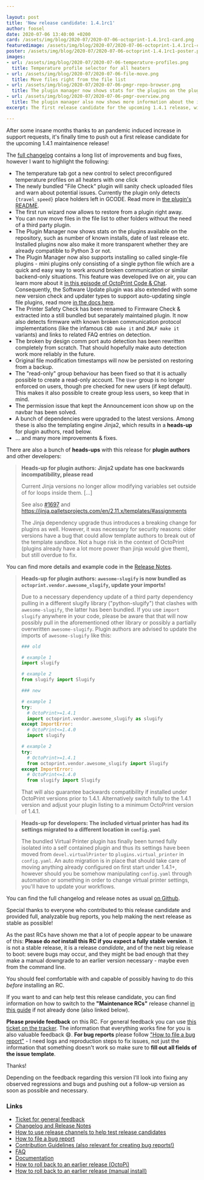 ```yaml
---

layout: post
title: 'New release candidate: 1.4.1rc1'
author: foosel
date: 2020-07-06 13:40:00 +0200
card: /assets/img/blog/2020-07/2020-07-06-octoprint-1.4.1rc1-card.png
featuredimage: /assets/img/blog/2020-07/2020-07-06-octoprint-1.4.1rc1-card.png
poster: /assets/img/blog/2020-07/2020-07-06-octoprint-1.4.1rc1-poster.png
images:
- url: /assets/img/blog/2020-07/2020-07-06-temperature-profiles.png
  title: Temperature profile selector for all heaters
- url: /assets/img/blog/2020-07/2020-07-06-file-move.png
  title: Move files right from the file list
- url: /assets/img/blog/2020-07/2020-07-06-pmgr-repo-browser.png
  title: The plugin manager now shows stats for the plugins on the plugin repository and allows to install single file plugins
- url: /assets/img/blog/2020-07/2020-07-06-pmgr-overview.png
  title: The plugin manager also now shows more information about the installed plugins, including their Python compatibility
excerpt: The first release candidate for the upcoming 1.4.1 release, with improvements and fixes!

---
```


After some insane months thanks to an pandemic induced increase in support requests, it's finally time
to push out a first release candidate for the upcoming 1.4.1 maintainence release!

The [full changelog](https://github.com/OctoPrint/OctoPrint/releases/tag/1.4.1rc1) contains a long list of improvements and bug fixes, however I want to highlight
the following:

  * The temperature tab got a new control to select preconfigured temperature profiles on all heaters with one click
  * The newly bundled "File Check" plugin will sanity check uploaded files and warn about potential issues. Currently the plugin only detects `{travel_speed}` place holders left in GCODE. Read more in [the plugin's README](https://github.com/OctoPrint/OctoPrint-FileCheck/blob/master/README.md).
  * The first run wizard now allows to restore from a plugin right away.
  * You can now move files in the file list to other folders without the need of a third party plugin.
  * The Plugin Manager now shows stats on the plugins available on the repository, such as number of known installs, date of last release etc. Installed plugins now also make it more transparent whether they are already compatible to Python 3 or not.
  * The Plugin Manager now also supports installing so called single-file plugins - mini plugins only consisting of a single python file which are a quick and easy way to work around broken communication or similar backend-only situations. This feature was developed live on air, you can learn more about it [in this episode of OctoPrint Code & Chat](https://www.youtube.com/watch?v=59xEaUwWU30). Consequently, the Software Update plugin was also extended with some new version check and updater types to support auto-updating single file plugins, read more [in the docs here](https://docs.octoprint.org/en/maintenance/bundledplugins/softwareupdate.html).
  * The Printer Safety Check has been renamed to Firmware Check & extracted into a still bundled but separately maintained plugin. It now also detects firmware with known broken communication protocol implementations (like the infamous `CBD make it` and `ZWLF make it` variants) and links to related FAQ entries on detection.
  * The broken by design comm port auto detection has been rewritten completely from scratch. That should hopefully make auto detection work more reliably in the future.
  * Original file modification timestamps will now be persisted on restoring from a backup.
  * The "read-only" group behaviour has been fixed so that it is actually possible to create a read-only account. The `User` group is no longer enforced on users, though pre checked for new users (if kept default). This makes it also possible to create group less users, so keep that in mind.
  * The permission issue that kept the Announcement icon show up on the navbar has been solved.
  * A bunch of dependencies were upgraded to the latest versions. Among these is also the templating engine Jinja2, which results in a **heads-up** for plugin authors, read below.
  * ... and many more improvements & fixes.

There are also a bunch of **heads-ups** with this release for **plugin authors** and other developers:

> **Heads-up for plugin authors: Jinja2 update has one backwards incompatibility, please read**
> 
> Current Jinja versions no longer allow modifying variables set outside of for loops inside them. [...]
> 
> See also [#1697](https://github.com/OctoPrint/OctoPrint/issues/1697) and https://jinja.palletsprojects.com/en/2.11.x/templates/#assignments
> 
> The Jinja dependency upgrade thus introduces a breaking change for plugins as well. However, it was necessary for security reasons: older versions have a bug that could allow template authors to break out of the template sandbox. Not a huge risk in the context of OctoPrint (plugins already have a lot more power than jinja would give them), but still overdue to fix.

You can find more details and example code in the [Release Notes](https://github.com/OctoPrint/OctoPrint/releases/tag/1.4.1rc1).

> **Heads-up for plugin authors: `awesome-slugify` is now bundled as `octoprint.vendor.awesome_slugify`, update your imports!**
> 
> Due to a necessary dependency update of a third party dependency pulling in a different slugify library ("python-slugify") that clashes with `awesome-slugify`, the latter has been bundled. If you use `import slugify` anywhere in your code, please be aware that that will now possibly pull in the aforementioned other library or possibly a partially overwritten `awesome-slugify`. Plugin authors are advised to update the imports of `awesome-slugify` like this:
> 
> ``` python
> ### old
> 
> # example 1
> import slugify
> 
> # example 2
> from slugify import Slugify
> 
> ### new
> 
> # example 1
> try:
>   # OctoPrint>=1.4.1
>   import octoprint.vendor.awesome_slugify as slugify 
> except ImportError:
>   # OctoPrint<=1.4.0
>   import slugify
> 
> # example 2
> try:
>   # OctoPrint>=1.4.1
>   from octoprint.vendor.awesome_slugify import Slugify
> except ImportError:
>   # OctoPrint<=1.4.0
>   from slugify import Slugify
> ```
> 
> That will also guarantee backwards compatibility if installed under OctoPrint versions prior to 1.4.1. Alternatively switch fully to the 1.4.1 version and adjust your plugin listing to a minimum OctoPrint version of 1.4.1.

> **Heads-up for developers: The included virtual printer has had its settings migrated to a different location in `config.yaml`**
> 
> The bundled Virtual Printer plugin has finally been turned fully isolated into a self contained plugin and thus its settings have been moved from `devel.virtualPrinter` to `plugins.virtual_printer` in `config.yaml`. An auto migration is in place that should take care of moving anything already configured on first start under 1.4.1+, however should you be somehow manipulating `config.yaml` through automation or something in order to change virtual printer settings, you'll have to update your workflows.

You can find the full changelog and release notes as usual [on Github](https://github.com/OctoPrint/OctoPrint/releases/tag/1.4.1rc1).

Special thanks to everyone who contributed to this release candidate and provided full, analyzable bug reports, you help
making the next release as stable as possible!

As the past RCs have shown me that a lot of people appear to be unaware of this: **Please do *not* install this RC if you 
expect a fully stable version**. It is not a stable release, it is a release *candidate*, and of the next big release
to boot: severe bugs may occur, and they might be bad enough that they make a manual downgrade to an earlier version 
necessary - maybe even from the command line. 

You should feel comfortable with and capable of possibly having to do this *before* installing an RC.

If you want to and can help test this release candidate, you can find information on how to switch to the 
**"Maintenance RCs"** release channel [in this guide](https://community.octoprint.org/t/how-to-use-the-release-channels-to-help-test-release-candidates/402)
if not already done (also linked below).

**Please provide feedback** on this RC. For general feedback you can use 
[this ticket on the tracker](https://github.com/OctoPrint/OctoPrint/issues/3626).
The information that everything works fine for you is also valuable feedback 😄. **For bug reports** please follow
["How to file a bug report"](https://github.com/OctoPrint/OctoPrint/blob/master/CONTRIBUTING.md#how-to-file-a-bug-report) - 
I need logs and reproduction steps to fix issues, not just the information that something doesn't work so make sure to
**fill out all fields of the issue template**.

Thanks!

Depending on the feedback regarding this version I'll look into fixing 
any observed regressions and bugs and pushing out a follow-up version 
as soon as possible and necessary.

### Links

  * [Ticket for general feedback](https://github.com/OctoPrint/OctoPrint/issues/3626)
  * [Changelog and Release Notes](https://github.com/OctoPrint/OctoPrint/releases/tag/1.4.0rc1)
  * [How to use release channels to help test release candidates](https://community.octoprint.org/t/how-to-use-the-release-channels-to-help-test-release-candidates/402)
  * [How to file a bug report](https://github.com/OctoPrint/OctoPrint/blob/master/CONTRIBUTING.md#how-to-file-a-bug-report)
  * [Contribution Guidelines (also relevant for creating bug reports!)](https://github.com/OctoPrint/OctoPrint/blob/master/CONTRIBUTING.md)
  * [FAQ](https://faq.octoprint.org)
  * [Documentation](http://docs.octoprint.org/)
  * [How to roll back to an earlier release (OctoPi)](https://community.octoprint.org/t/how-can-i-revert-to-an-older-version-of-the-octoprint-installation-on-my-octopi-image/205)
  * [How to roll back to an earlier release (manual install)](https://community.octoprint.org/t/how-can-i-roll-back-to-an-earlier-version-after-an-update/234)
